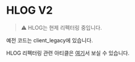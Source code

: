 # HLOG V2

> ⚠️ HLOG는 현제 리펙터링 중입니다. 

예전 코드는 client_legacy에 있습니다.

HLOG 리펙터링 관련 아티클은 [여기](https://hong-jh.tistory.com/entry/HLOG-%EB%A6%AC%ED%8E%99%ED%84%B0%EB%A7%81)서 보실 수 있습니다.
